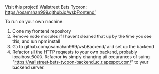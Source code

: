 
Visit this project!
Wallstreet Bets Tycoon: https://osamahan999.github.io/wsbFrontend/


To run on your own machine:

1. Clone my frontend repository
2. Remove node modules if I havent cleaned that up by the time you see this, and run npm install
3. Go to github.com/osamahan999/wsbBackend/ and set up the backend 
4. Refactor all the HTTP requests to your own backend, probably localhost:5000. Refactor by simply changing all occurances of string "https://wallstreet-bets-tycoon-backend.uc.r.appspot.com/" to your backend server.
